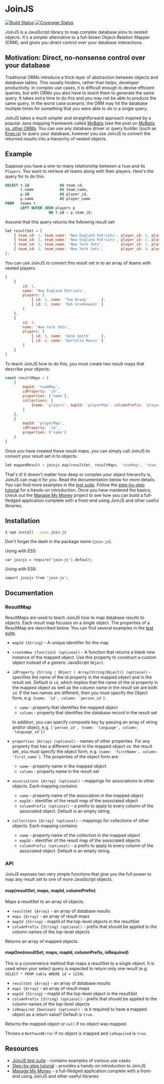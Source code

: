 # JoinJS

[![Build Status](https://travis-ci.org/archfirst/joinjs.svg?branch=master)](https://travis-ci.org/archfirst/joinjs)
[![Coverage Status](https://coveralls.io/repos/github/archfirst/joinjs/badge.svg?branch=master)](https://coveralls.io/github/archfirst/joinjs?branch=master)

JoinJS is a JavaScript library to map complex database joins to nested objects. It's a simpler alternative to a full-blown Object-Relation Mapper (ORM), and gives you direct control over your database interactions.

## Motivation: Direct, no-nonsense control over your database

Traditional ORMs introduce a thick layer of abstraction between objects and database tables. This usually hinders, rather than helps, developer productivity. In complex use cases, it is difficult enough to devise efficient queries, but with ORMs you also have to *teach* them to generate the same query. It takes extra time to do this and you may not be able to produce the same query. In the worst case scenario, the ORM may hit the database multiple times for something that you were able to do in a single query.

JoinJS takes a much simpler and straightforward approach inspired by a popular Java mapping framework called [MyBatis](http://mybatis.github.io/mybatis-3/) (see the post on [MyBatis vs. other ORMs](https://archfirst.org/mybatis-vs-other-orms/). You can use any database driver or query builder (such as [Knex.js](http://knexjs.org/)) to query your database, however you use JoinJS to convert the returned results into a hierarchy of nested objects.

## Example

Suppose you have a one-to-many relationship between a `Team` and its `Players`. You want to retrieve all teams along with their players. Here's the query for to do this:

```sql
SELECT t.id              AS team_id,
       t.name            AS team_name,
       p.id              AS player_id,
       p.name            AS player_name
FROM   teams t
       LEFT OUTER JOIN players p
                    ON t.id = p.team_id;
```

Assume that this query returns the following result set:

```javascript
let resultSet = [
    { team_id: 1, team_name: 'New England Patriots', player_id: 1, player_name: 'Tom Brady'      },
    { team_id: 1, team_name: 'New England Patriots', player_id: 2, player_name: 'Rob Gronkowski' },
    { team_id: 2, team_name: 'New York Jets',        player_id: 3, player_name: 'Geno Smith'     },
    { team_id: 2, team_name: 'New York Jets',        player_id: 4, player_name: 'Darrelle Revis' }
];

```

You can use JoinJS to convert this result set in to an array of teams with nested players:

```javascript
[
    {
        id: 1,
        name: 'New England Patriots',
        players: [
            { id: 1, name: 'Tom Brady'      },
            { id: 2, name: 'Rob Gronkowski' }
        ]
    },
    {
        id: 2,
        name: 'New York Jets',
        players: [
            { id: 3, name: 'Geno Smith'     },
            { id: 4, name: 'Darrelle Revis' }
        ]
    }
]
```

To teach JoinJS how to do this, you must create two result maps that describe your objects:

```javascript
const resultMaps = [
    {
        mapId: 'teamMap',
        idProperty: 'id',
        properties: ['name'],
        collections: [
            {name: 'players', mapId: 'playerMap', columnPrefix: 'player_'}
        ]
    },
    {
        mapId: 'playerMap',
        idProperty: 'id',
        properties: ['name']
    }
]
```

Once you have created these result maps, you can simply call JoinJS to convert your result set in to objects:

```javascript
let mappedResult = joinjs.map(resultSet, resultMaps, 'teamMap', 'team_');
```

That's it! It doesn't matter how deep or complex your object hierarchy is, JoinJS can map it for you. Read the documentation below for more details. You can find more examples in the [test suite](https://github.com/archfirst/joinjs/tree/master/test). Follow the [step-by-step tutorial](https://archfirst.org/joinjs-an-alternative-to-complex-orms/) for a hands-on introduction. Once you have mastered the basics, check out the [Manage My Money](https://github.com/archfirst/manage-my-money-server) project to see how you can build a full-fledged application complete with a front-end using JoinJS and other useful libraries.

## Installation

```bash
$ npm install --save join-js
```

Don't forget the dash in the package name (`join-js`).

Using with ES5:

    var joinjs = require('join-js').default;

Using with ES6:

    import joinjs from 'join-js';

## Documentation

### ResultMap

ResultMaps are used to teach JoinJS how to map database results to objects. Each result map focuses on a single object. The properties of a ResultMap are described below. You can find several examples in the [test suite](https://github.com/archfirst/joinjs/tree/master/test).

- `mapId {String}` - A unique identifier for the map

- `createNew {function} (optional)` - A function that returns a blank new instance of the mapped object. Use this property to construct a custom object instead of a generic JavaScript `Object`.

- `idProperty {String | Object | Array(String|Object)} (optional)` - specifies the name of the id property in the mapped object and in the result set. Default is `id`, which implies that the name of the id property in the mapped object as well as the column name in the result set are both `id`. If the two names are different, then you must specify the Object form, e.g. `{name: 'id', column: 'person_id'}`.
    - `name` - property that identifies the mapped object
    - `column` - property that identifies the database record in the result set
    
    In addition, you can specify composite key by passing an array of string and/or object, e.g. `['person_id', {name: 'language', column: 'language_id'}]`

- `properties {Array} (optional)` - names of other properties. For any property that has a different name in the mapped object vs. the result set, you must specify the object form, e.g. `{name: 'firstName', column: 'first_name'}`. The properties of the object form are:
    - `name` - property name in the mapped object
    - `column` - property name in the result set

- `associations {Array} (optional)` - mappings for associations to other objects. Each mapping contains:
    - `name` - property name of the association in the mapped object
    - `mapId` - identifier of the result map of the associated object
    - `columnPrefix (optional)` - a prefix to apply to every column of the associated object. Default is an empty string.

- `collections {Array} (optional)` - mappings for collections of other objects. Each mapping contains:
    - `name` - property name of the collection in the mapped object
    - `mapId` - identifier of the result map of the associated objects
    - `columnPrefix (optional)` - a prefix to apply to every column of the associated object. Default is an empty string.

### API

JoinJS exposes two very simple functions that give you the full power to map any result set to one of more JavaScript objects.

#### map(resultSet, maps, mapId, columnPrefix)

Maps a resultSet to an array of objects.

- `resultSet {Array}` - an array of database results
- `maps {Array}` - an array of result maps
- `mapId {String}` - mapId of the top-level objects in the resultSet
- `columnPrefix {String} (optional)` - prefix that should be applied to the column names of the top-level objects

Returns an array of mapped objects.

#### mapOne(resultSet, maps, mapId, columnPrefix, isRequired)

This is a convenience method that maps a resultSet to a single object. It is used when your select query is expected to return only one result (e.g. `SELECT * FROM table WHERE id = 1234`).

- `resultSet {Array}` - an array of database results
- `maps {Array}` - an array of result maps
- `mapId {String}` - mapId of the top-level object in the resultSet
- `columnPrefix {String} (optional)` - prefix that should be applied to the column names of the top-level objects
- `isRequired {boolean} (optional)` - is it required to have a mapped object as a return value? Default is `true`.

Returns the mapped object or `null` if no object was mapped.

Throws a `NotFoundError` if no object is mapped and `isRequired` is `true`.

## Resources

- [JoinJS test suite](https://github.com/archfirst/joinjs/tree/master/test) - contains examples of various use cases
- [Step-by-step tutorial](https://archfirst.org/joinjs-an-alternative-to-complex-orms/) - provides a hands-on introduction to JoinJS
- [Manage My Money](https://github.com/archfirst/manage-my-money-server) - a full-fledged application complete with a front-end using JoinJS and other useful libraries
